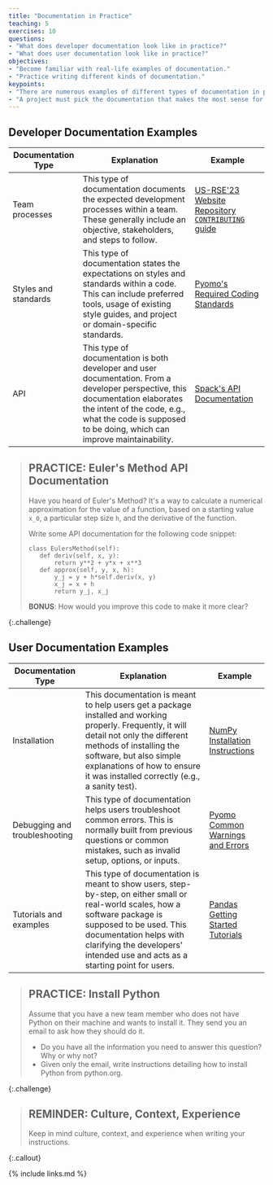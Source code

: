 ```yaml
---
title: "Documentation in Practice"
teaching: 5
exercises: 10
questions:
- "What does developer documentation look like in practice?"
- "What does user documentation look like in practice?"
objectives:
- "Become familiar with real-life examples of documentation."
- "Practice writing different kinds of documentation."
keypoints:
- "There are numerous examples of different types of documentation in practice, each with its own intended purpose."
- "A project must pick the documentation that makes the most sense for its use case and domain."
---
```


## Developer Documentation Examples

| Documentation Type | Explanation | Example |
| ------------------ | ----------- | ------- |
| Team processes | This type of documentation documents the expected development processes within a team. These generally include an objective, stakeholders, and steps to follow. | [US-RSE'23 Website Repository `CONTRIBUTING` guide](https://github.com/USRSE/usrse23/blob/main/CONTRIBUTING.md) |
| Styles and standards | This type of documentation states the expectations on styles and standards within a code. This can include preferred tools, usage of existing style guides, and project or domain-specific standards. | [Pyomo's Required Coding Standards](https://pyomo.readthedocs.io/en/stable/contribution_guide.html#coding-standards) |
| API | This type of documentation is both developer and user documentation. From a developer perspective, this documentation elaborates the intent of the code, e.g., what the code is supposed to be doing, which can improve maintainability. | [Spack's API Documentation](https://spack.readthedocs.io/en/latest/spack.html) |


> ## PRACTICE: Euler's Method API Documentation
>
> Have you heard of Euler's Method? It's a way to calculate a numerical
> approximation for the value of a function, based on a starting value `x_0`,
> a particular step size `h`, and the derivative of the function.
>
> Write some API documentation for the following code snippet:
>
> ```
> class EulersMethod(self):
>    def deriv(self, x, y):
>        return y**2 + y*x + x**3
>    def approx(self, y, x, h):
>        y_j = y + h*self.deriv(x, y)
>        x_j = x + h
>        return y_j, x_j
> ```
>
> **BONUS**: How would you improve this code to make it more clear?
>
{:.challenge}

## User Documentation Examples

| Documentation Type | Explanation | Example |
| ------------------ | ----------- | ------- |
| Installation | This documentation is meant to help users get a package installed and working properly. Frequently, it will detail not only the different methods of installing the software, but also simple explanations of how to ensure it was installed correctly (e.g., a sanity test).  | [NumPy Installation Instructions](https://numpy.org/install/) |
| Debugging and troubleshooting | This type of documentation helps users troubleshoot common errors. This is normally built from previous questions or common mistakes, such as invalid setup, options, or inputs. | [Pyomo Common Warnings and Errors](https://pyomo.readthedocs.io/en/stable/errors.html) |
| Tutorials and examples | This type of documentation is meant to show users, step-by-step, on either small or real-world scales, how a software package is supposed to be used. This documentation helps with clarifying the developers' intended use and acts as a starting point for users. | [Pandas Getting Started Tutorials](https://pandas.pydata.org/docs/getting_started/intro_tutorials/index.html) |

> ## PRACTICE: Install Python
>
> Assume that you have a new team member who does not have Python on their
> machine and wants to install it. They send you an email to ask how they
> should do it.
>
> * Do you have all the information you need to answer this question? Why or why not?
> * Given only the email, write instructions detailing how to install Python from python.org.
>
{:.challenge}

> ## REMINDER: Culture, Context, Experience
> Keep in mind culture, context, and experience when writing your instructions.
>
{:.callout}

{% include links.md %}

